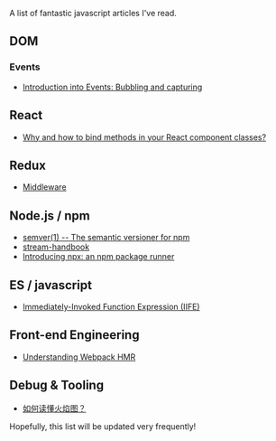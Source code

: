 A list of fantastic javascript articles I've read.

## DOM
### Events
- [Introduction into Events: Bubbling and capturing](https://javascript.info/bubbling-and-capturing)

## React
- [Why and how to bind methods in your React component classes?](http://reactkungfu.com/2015/07/why-and-how-to-bind-methods-in-your-react-component-classes/)
## Redux
- [Middleware](http://redux.js.org/docs/advanced/Middleware.html)

## Node.js / npm
- [semver(1) -- The semantic versioner for npm](https://github.com/npm/node-semver/blob/master/README.md)
- [stream-handbook](https://github.com/substack/stream-handbook)
- [Introducing npx: an npm package runner](https://medium.com/@maybekatz/introducing-npx-an-npm-package-runner-55f7d4bd282b)

## ES / javascript
- [Immediately-Invoked Function Expression (IIFE)](http://benalman.com/news/2010/11/immediately-invoked-function-expression/)

## Front-end Engineering
- [Understanding Webpack HMR](https://www.andrewhfarmer.com/understanding-hmr/)

## Debug & Tooling
- [如何读懂火焰图？](http://www.ruanyifeng.com/blog/2017/09/flame-graph.html)

Hopefully, this list will be updated very frequently!
